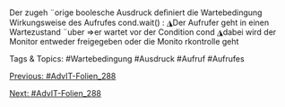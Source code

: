 Der zugeh ¨orige boolesche Ausdruck deﬁniert die Wartebedingung
Wirkungsweise des Aufrufes cond.wait() :
◮Der Aufrufer geht in einen Wartezustand ¨uber
⇒er wartet vor der Condition cond
◮dabei wird der Monitor entweder freigegeben oder die Monito rkontrolle geht

   Tags & Topics:
   #Wartebedingung
   #Ausdruck
   #Aufruf
   #Aufrufes

[Previous: #AdvIT-Folien_288](AdvIT-Folien_288.md)

[Next: #AdvIT-Folien_288](AdvIT-Folien_288.md)